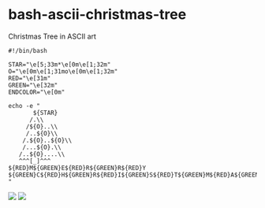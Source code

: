 # bash-ascii-christmas-tree
Christmas Tree in ASCII art 
```
#!/bin/bash

STAR="\e[5;33m*\e[0m\e[1;32m"
O="\e[0m\e[1;31mo\e[0m\e[1;32m"
RED="\e[31m"
GREEN="\e[32m"
ENDCOLOR="\e[0m"

echo -e "
       ${STAR}
      /.\\
     /${O}..\\
     /..${O}\\
    /.${O}..${O}\\
    /...${O}.\\
   /..${O}....\\
   ^^^[_]^^^
${RED}M${GREEN}E${RED}R${GREEN}R${RED}Y ${GREEN}C${RED}H${GREEN}R${RED}I${GREEN}S${RED}T${GREEN}M${RED}A${GREEN}S!${RED}!${GREEN}!${RED}${ENDCOLOR}
"
```

![](https://i.imgur.com/uxNmYRl.gif)
![](https://i.imgur.com/X4ixFei.gif)
